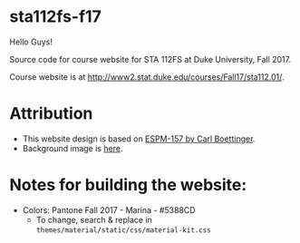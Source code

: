 # sta112fs-f17
Hello Guys!

Source code for course website for STA 112FS at Duke University, Fall 2017.

Course website is at http://www2.stat.duke.edu/courses/Fall17/sta112.01/.

# Attribution

- This website design is based on [ESPM-157 by Carl Boettinger](https://espm-157.carlboettiger.info/).
- Background image is [here](https://media.licdn.com/mpr/mpr/AAEAAQAAAAAAAAkrAAAAJDI5MmUxNzNiLWNmYjAtNDFiOC04YWRiLTQ2YjhiZGExNzY0Mw.jpg).

# Notes for building the website:

- Colors: Pantone Fall 2017 - Marina - #5388CD
  - To change, search & replace in `themes/material/static/css/material-kit.css`
